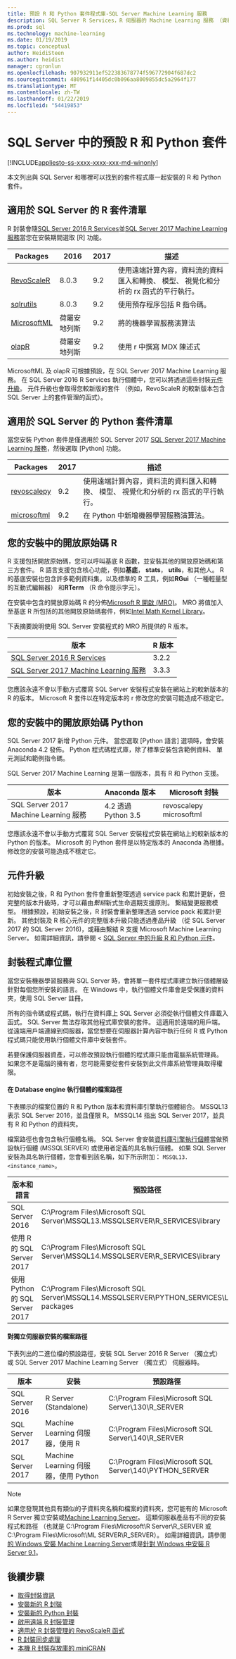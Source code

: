 ```yaml
---
title: 預設 R 和 Python 套件程式庫-SQL Server Machine Learning 服務
description: SQL Server R Services，R 伺服器的 Machine Learning 服務 （資料庫內），與 Machine Learning Server （獨立式） 所安裝的 R 和 Python 套件
ms.prod: sql
ms.technology: machine-learning
ms.date: 01/19/2019
ms.topic: conceptual
author: HeidiSteen
ms.author: heidist
manager: cgronlun
ms.openlocfilehash: 907932911ef522383678774f596772904f687dc2
ms.sourcegitcommit: 480961f14405dc0b096aa8009855dc5a2964f177
ms.translationtype: MT
ms.contentlocale: zh-TW
ms.lasthandoff: 01/22/2019
ms.locfileid: "54419853"
---
```

# <a name="default-r-and-python-packages-in-sql-server"></a>SQL Server 中的預設 R 和 Python 套件
[!INCLUDE[appliesto-ss-xxxx-xxxx-xxx-md-winonly](../../includes/appliesto-ss-xxxx-xxxx-xxx-md-winonly.md)]

本文列出與 SQL Server 和哪裡可以找到的套件程式庫一起安裝的 R 和 Python 套件。  

## <a name="r-package-list-for-sql-server"></a>適用於 SQL Server 的 R 套件清單

R 封裝會隨[SQL Server 2016 R Services](../install/sql-r-services-windows-install.md)並[SQL Server 2017 Machine Learning 服務](../install/sql-machine-learning-services-windows-install.md)當您在安裝期間選取 [R] 功能。 

|Packages         | 2016 | 2017 | 描述 |
|----------------|--------------|--------------|-------------|
| [RevoScaleR](https://docs.microsoft.com/r-server/r-reference/revoscaler/revoscaler)  | 8.0.3 | 9.2 | 使用遠端計算內容，資料流的資料匯入和轉換、 模型、 視覺化和分析的 rx 函式的平行執行。 |
| [sqlrutils](https://docs.microsoft.com/machine-learning-server/r-reference/sqlrutils/sqlrutils) | 8.0.3 | 9.2 |使用預存程序包括 R 指令碼。 |
| [MicrosoftML](https://docs.microsoft.com/r-server/r-reference/microsoftml/microsoftml-package)| 荷屬安地列斯 | 9.2 | 將的機器學習服務演算法 | 
| [olapR](https://docs.microsoft.com/machine-learning-server/r-reference/olapr/olapr) | 荷屬安地列斯  | 9.2 | 使用 r 中撰寫 MDX 陳述式 |

MicrosoftML 及 olapR 可根據預設，在 SQL Server 2017 Machine Learning 服務。 在 SQL Server 2016 R Services 執行個體中，您可以將透過這些封裝[元件升級](use-sqlbindr-exe-to-upgrade-an-instance-of-sql-server.md)。 元件升級也會取得您較新版的套件 （例如，RevoScaleR 的較新版本包含 SQL Server 上的套件管理的函式）。

## <a name="python-package-list-for-sql-server"></a>適用於 SQL Server 的 Python 套件清單

當您安裝 Python 套件是僅適用於 SQL Server 2017 [SQL Server 2017 Machine Learning 服務](../install/sql-machine-learning-services-windows-install.md)，然後選取 [Python] 功能。

| Packages         | 2017    |  描述 |
| -----------------|-------------|------------|
| [revoscalepy](https://docs.microsoft.com/machine-learning-server/python-reference/revoscalepy/revoscalepy-package) | 9.2 | 使用遠端計算內容，資料流的資料匯入和轉換、 模型、 視覺化和分析的 rx 函式的平行執行。 |
| [microsoftml](https://docs.microsoft.com/machine-learning-server/python-reference/microsoftml/microsoftml-package) | 9.2 | 在 Python 中新增機器學習服務演算法。 |

## <a name="open-source-r-in-your-installation"></a>您的安裝中的開放原始碼 R

R 支援包括開放原始碼，您可以呼叫基底 R 函數，並安裝其他的開放原始碼和第三方套件。 R 語言支援包含核心功能，例如**基底**， **stats**， **utils**，和其他人。 R 的基底安裝也包含許多範例資料集，以及標準的 R 工具，例如**RGui** （一種輕量型的互動式編輯器） 和**RTerm** （R 命令提示字元）。 

在安裝中包含的開放原始碼 R 的分佈[Microsoft R 開啟 (MRO)](https://mran.microsoft.com/open)。 MRO 將值加入至基底 R 所包括的其他開放原始碼套件，例如[Intel Math Kernel Library](https://en.wikipedia.org/wiki/Math_Kernel_Library)。

下表摘要說明使用 SQL Server 安裝程式的 MRO 所提供的 R 版本。

|版本             | R 版本       |
|--------------------|-----------------|
| [SQL Server 2016 R Services](../install/sql-r-services-windows-install.md) | 3.2.2   | 
| [SQL Server 2017 Machine Learning 服務](../install/sql-machine-learning-services-windows-install.md) | 3.3.3 |

您應該永遠不會以手動方式覆寫 SQL Server 安裝程式安裝在網站上的較新版本的 R 的版本。 Microsoft R 套件以在特定版本的 r 修改您的安裝可能造成不穩定它。

## <a name="open-source-python-in-your-installation"></a>您的安裝中的開放原始碼 Python

SQL Server 2017 新增 Python 元件。 當您選取 [Python 語言] 選項時，會安裝 Anaconda 4.2 發佈。 Python 程式碼程式庫，除了標準安裝包含範例資料、 單元測試和範例指令碼。 

SQL Server 2017 Machine Learning 是第一個版本，具有 R 和 Python 支援。

|版本             | Anaconda 版本| Microsoft 封裝    |
|--------------------|-----------------|-----------------------|
| SQL Server 2017 Machine Learning 服務  | 4.2 透過 Python 3.5 | revoscalepy microsoftml |

您應該永遠不會以手動方式覆寫 SQL Server 安裝程式安裝在網站上的較新版本的 Python 的版本。 Microsoft 的 Python 套件是以特定版本的 Anaconda 為根據。 修改您的安裝可能造成不穩定它。

## <a name="component-upgrades"></a>元件升級

初始安裝之後，R 和 Python 套件會重新整理透過 service pack 和累計更新，但完整的版本升級時，才可以藉由*繫結*新式生命週期支援原則。 繫結變更服務模型。 根據預設，初始安裝之後，R 封裝會重新整理透過 service pack 和累計更新。 其他封裝及 R 核心元件的完整版本升級只能透過產品升級 （從 SQL Server 2017 的 SQL Server 2016)，或藉由繫結 R 支援 Microsoft Machine Learning Server。 如需詳細資訊，請參閱 < [SQL Server 中的升級 R 和 Python 元件](use-sqlbindr-exe-to-upgrade-an-instance-of-sql-server.md)。

## <a name="package-library-location"></a>封裝程式庫位置

當您安裝機器學習服務與 SQL Server 時，會將單一套件程式庫建立執行個體層級針對每個您所安裝的語言。 在 Windows 中，執行個體文件庫會是受保護的資料夾，使用 SQL Server 註冊。

所有的指令碼或程式碼，執行在資料庫上 SQL Server 必須從執行個體文件庫載入函式。 SQL Server 無法存取其他程式庫安裝的套件。 這適用於遠端的用戶端。 從遠端用戶端連線到伺服器，當您想要在伺服器計算內容中執行任何 R 或 Python 程式碼只能使用執行個體文件庫中安裝套件。

若要保護伺服器資產，可以修改預設執行個體的程式庫只能由電腦系統管理員。 如果您不是電腦的擁有者，您可能需要從套件安裝到此文件庫系統管理員取得權限。 

#### <a name="file-path-for-in-database-engine-instances"></a>在 Database engine 執行個體的檔案路徑

下表顯示的檔案位置的 R 和 Python 版本和資料庫引擎執行個體組合。 MSSQL13 表示 SQL Server 2016，並且僅限 R。 MSSQL14 指出 SQL Server 2017，並具有 R 和 Python 的資料夾。 

檔案路徑也會包含執行個體名稱。 SQL Server 會安裝[資料庫引擎執行個體](../../database-engine/configure-windows/database-engine-instances-sql-server.md)當做預設執行個體 (MSSQLSERVER) 或使用者定義的具名執行個體。 如果 SQL Server 安裝為具名執行個體，您會看到該名稱，如下所示附加： `MSSQL13.<instance_name>`。

|版本和語言  | 預設路徑|
|----------------------|------------|
| SQL Server 2016 |C:\Program Files\Microsoft SQL Server\MSSQL13.MSSQLSERVER\R_SERVICES\library|
| 使用 R 的 SQL Server 2017|C:\Program Files\Microsoft SQL Server\MSSQL14.MSSQLSERVER\R_SERVICES\library |
| 使用 Python 的 SQL Server 2017 |C:\Program Files\Microsoft SQL Server\MSSQL14.MSSQLSERVER\PYTHON_SERVICES\Lib\site-packages |


#### <a name="file-path-for-standalone-server-installations"></a>對獨立伺服器安裝的檔案路徑

下表列出的二進位檔的預設路徑，安裝 SQL Server 2016 R Server （獨立式） 或 SQL Server 2017 Machine Learning Server （獨立式） 伺服器時。 

|版本| 安裝|預設路徑|
|-------|-------------|------------|
| SQL Server 2016|R Server (Standalone)| C:\Program Files\Microsoft SQL Server\130\R_SERVER|
|SQL Server 2017|Machine Learning 伺服器，使用 R |C:\Program Files\Microsoft SQL Server\140\R_SERVER|
|SQL Server 2017|Machine Learning 伺服器，使用 Python |C:\Program Files\Microsoft SQL Server\140\PYTHON_SERVER|

> [!NOTE]
> 如果您發現其他具有類似的子資料夾名稱和檔案的資料夾，您可能有的 Microsoft R Server 獨立安裝或[Machine Learning Server](https://docs.microsoft.com/machine-learning-server/)。 這類伺服器產品有不同的安裝程式和路徑 （也就是 C:\Program Files\Microsoft\R Server\R_SERVER 或 C:\Program Files\Microsoft\ML SERVER\R_SERVER）。 如需詳細資訊，請參閱[的 Windows 安裝 Machine Learning Server](https://docs.microsoft.com/machine-learning-server/install/machine-learning-server-windows-install)或是[針對 Windows 中安裝 R Server 9.1](https://docs.microsoft.com/machine-learning-server/install/r-server-install-windows)。

## <a name="next-steps"></a>後續步驟

+ [取得封裝資訊](determine-which-packages-are-installed-on-sql-server.md)
+ [安裝新的 R 封裝](install-additional-r-packages-on-sql-server.md)
+ [安裝新的 Python 封裝](../python/install-additional-python-packages-on-sql-server.md)
+ [啟用遠端 R 封裝管理](r-package-how-to-enable-or-disable.md)
+ [適用於 R 封裝管理的 RevoScaleR 函式](use-revoscaler-to-manage-r-packages.md)
+ [R 封裝同步處理](package-install-uninstall-and-sync.md)
+ [本機 R 封裝存放庫的 miniCRAN](create-a-local-package-repository-using-minicran.md)
